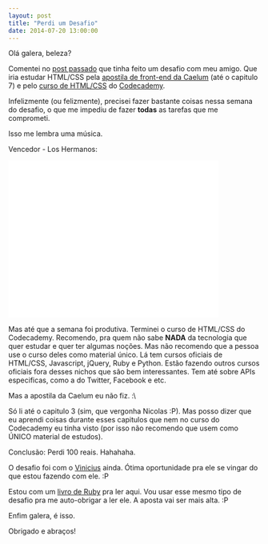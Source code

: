 ```yaml
---
layout: post
title: "Perdi um Desafio"
date: 2014-07-20 13:00:00
---
```


Olá galera, beleza?

Comentei no [post
passado](http://nicolasfrancax.github.io/2014/07/10/como-estou-mentorando-meu-amigo.html) que tinha feito um desafio com meu amigo.
Que iria estudar HTML/CSS pela [apostila de front-end da
Caelum](https://www.caelum.com.br/apostila-html-css-javascript/) (até
o capitulo 7) e pelo [curso de
HTML/CSS](http://www.codecademy.com/pt/tracks/web) do
[Codecademy](http://www.codecademy.com/).

Infelizmente (ou felizmente), precisei fazer bastante coisas nessa
semana do desafio, o que me impediu de fazer **todas** as tarefas que me
comprometi.

Isso me lembra uma música.

Vencedor - Los Hermanos:

<iframe width="420" height="315"
src="//www.youtube.com/embed/9mXBTKKXCQU" frameborder="0"
allowfullscreen></iframe>

Mas até que a semana foi produtiva. Terminei o curso de HTML/CSS do
Codecademy. Recomendo, pra quem não sabe **NADA** da tecnologia que quer
estudar e quer ter algumas noções. Mas não recomendo que a pessoa use o
curso deles como material único. Lá tem cursos oficiais de HTML/CSS, Javascript,
jQuery, Ruby e Python. Estão fazendo outros cursos oficiais fora desses
nichos que são bem interessantes. Tem até sobre APIs especificas, como a
do Twitter, Facebook e etc.

Mas a apostila da Caelum eu não fiz. :\

Só li até o capitulo 3 (sim, que vergonha Nicolas :P). Mas posso dizer
que eu aprendi coisas durante esses capitulos que nem no curso do
Codecademy eu tinha visto (por isso não recomendo que usem como ÚNICO
material de estudos).

Conclusão: Perdi 100 reais. Hahahaha.

O desafio foi com o [Vinicius](http://viniciusbaptista.github.io/) ainda. Ótima oportunidade pra ele se
vingar do que estou fazendo com ele. :P

Estou com um [livro de
Ruby](http://www.casadocodigo.com.br/products/livro-ruby) pra ler aqui. Vou usar esse mesmo tipo de
desafio pra me auto-obrigar a ler ele. A aposta vai ser mais alta. :P

Enfim galera, é isso.

Obrigado e abraços!
